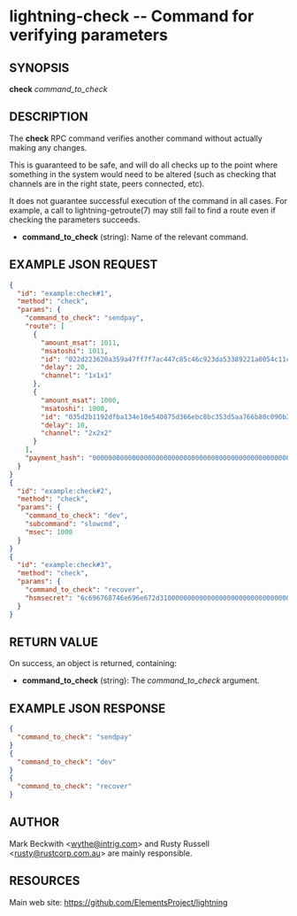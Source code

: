 lightning-check -- Command for verifying parameters
===================================================

SYNOPSIS
--------

**check** *command\_to\_check* 

DESCRIPTION
-----------

The **check** RPC command verifies another command without actually making any changes.

This is guaranteed to be safe, and will do all checks up to the point where something in the system would need to be altered (such as checking that channels are in the right state, peers connected, etc).

It does not guarantee successful execution of the command in all cases. For example, a call to lightning-getroute(7) may still fail to find a route even if checking the parameters succeeds.

- **command\_to\_check** (string): Name of the relevant command.

EXAMPLE JSON REQUEST
--------------------

```json
{
  "id": "example:check#1",
  "method": "check",
  "params": {
    "command_to_check": "sendpay",
    "route": [
      {
        "amount_msat": 1011,
        "msatoshi": 1011,
        "id": "022d223620a359a47ff7f7ac447c85c46c923da53389221a0054c11c1e3ca31d59",
        "delay": 20,
        "channel": "1x1x1"
      },
      {
        "amount_msat": 1000,
        "msatoshi": 1000,
        "id": "035d2b1192dfba134e10e540875d366ebc8bc353d5aa766b80c090b39c3a5d885d",
        "delay": 10,
        "channel": "2x2x2"
      }
    ],
    "payment_hash": "0000000000000000000000000000000000000000000000000000000000000000"
  }
}
{
  "id": "example:check#2",
  "method": "check",
  "params": {
    "command_to_check": "dev",
    "subcommand": "slowcmd",
    "msec": 1000
  }
}
{
  "id": "example:check#3",
  "method": "check",
  "params": {
    "command_to_check": "recover",
    "hsmsecret": "6c696768746e696e672d31000000000000000000000000000000000000000000"
  }
}
```

RETURN VALUE
------------

On success, an object is returned, containing:

- **command\_to\_check** (string): The *command\_to\_check* argument.

EXAMPLE JSON RESPONSE
---------------------

```json
{
  "command_to_check": "sendpay"
}
{
  "command_to_check": "dev"
}
{
  "command_to_check": "recover"
}
```

AUTHOR
------

Mark Beckwith <<wythe@intrig.com>> and Rusty Russell <<rusty@rustcorp.com.au>> are mainly responsible.

RESOURCES
---------

Main web site: <https://github.com/ElementsProject/lightning>
